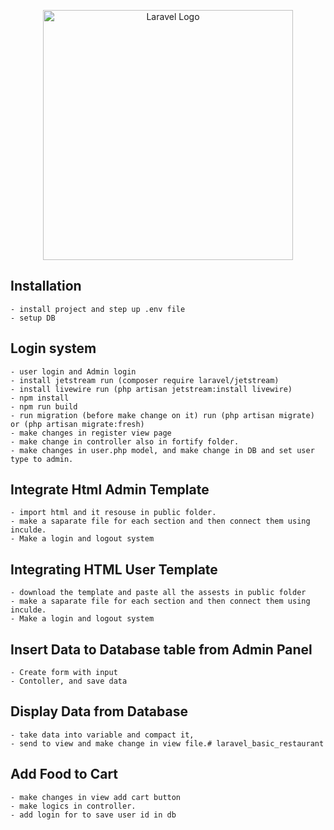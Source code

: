 <p align="center"><a href="https://laravel.com" target="_blank"><img src="https://raw.githubusercontent.com/laravel/art/master/logo-lockup/5%20SVG/2%20CMYK/1%20Full%20Color/laravel-logolockup-cmyk-red.svg" width="400" alt="Laravel Logo"></a></p>

## Installation
    - install project and step up .env file
    - setup DB

## Login system
    - user login and Admin login
    - install jetstream run (composer require laravel/jetstream)
    - install livewire run (php artisan jetstream:install livewire)
    - npm install
    - npm run build
    - run migration (before make change on it) run (php artisan migrate) or (php artisan migrate:fresh)
    - make changes in register view page
    - make change in controller also in fortify folder.
    - make changes in user.php model, and make change in DB and set user type to admin.

## Integrate Html Admin Template
    - import html and it resouse in public folder.
    - make a saparate file for each section and then connect them using inculde.
    - Make a login and logout system

## Integrating HTML User Template
    - download the template and paste all the assests in public folder
    - make a saparate file for each section and then connect them using inculde.
    - Make a login and logout system
    
## Insert Data to Database table from Admin Panel
    - Create form with input
    - Contoller, and save data

## Display Data from Database
    - take data into variable and compact it,
    - send to view and make change in view file.# laravel_basic_restaurant

## Add Food to Cart
    - make changes in view add cart button
    - make logics in controller.
    - add login for to save user id in db

